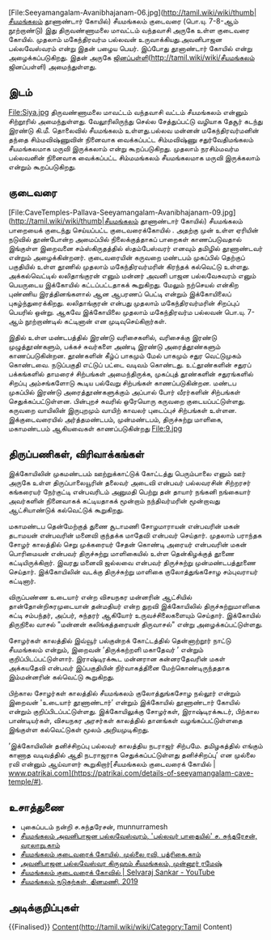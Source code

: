 [File:Seeyamangalam-Avanibhajanam-06.jpg](http://tamil.wiki/wiki/thumb|சீயமங்கலம் தூணாண்டார் கோயில்)
சீயமங்கலம் குடைவரை (பொ.யு. 7-8-ஆம் நூற்றாண்டு) இது திருவண்ணாமலை மாவட்டம் வந்தவாசி அருகே உள்ள குடைவரை கோயில். முதலாம் மகேந்திரவர்ம பல்லவன் உருவாக்கியது.அவனிபாஜன பல்லவேஸ்வரம் என்று இதன் பழைய பெயர். இப்போது தூனாண்டார் கோயில் என்று அழைக்கப்படுகிறது. இதன் அருகே [ஜினப்பள்ளி](சீயமங்கலம்)(http://tamil.wiki/wiki/சீயமங்கலம் ஜினப்பள்ளி) அமைந்துள்ளது.
## இடம்
[File:Siya.jpg](http://tamil.wiki/wiki/thumb|சீயமங்கலம்)
திருவண்ணாமலை மாவட்டம் வந்தவாசி வட்டம் சீயமங்கலம் என்னும் சிற்றூரில் அமைந்துள்ளது. வேலூரிலிருந்து செல்ல சேத்துப்பட்டு வழியாக தேசூர் கடந்து இரண்டு கி.மீ. தொலைவில் சீயமங்கலம் உள்ளது.பல்லவ மன்னன் மகேந்திரவர்மனின் தந்தை சிம்மவிஷ்ணுவின் நினைவாக வைக்கப்பட்ட சிம்மவிஷ்ணு சதுர்வேதிமங்கலம் சீயமங்கலமாக மருவி இருக்கலாம் என்று கூறப்படுகிறது. முதலாம் நரசிம்மவர்ம பல்லவனின் நினைவாக வைக்கப்பட்ட சிம்மமங்கலம் சீயமங்கலமாக மருவி இருக்கலாம் என்றும் கூறப்படுகிறது.
## குடைவரை
[File:CaveTemples-Pallava-Seeyamangalam-Avanibhajanam-09.jpg](http://tamil.wiki/wiki/thumb|சீயமங்கலம் தூணாண்டார் கோயில்)
சீயமங்கலம் பாறையைக் குடைந்து செய்யப்பட்ட குடைவரைக்கோயில் . அதற்கு முன் உள்ள ஏரியின் நடுவில் தூண்போன்ற அமைப்பில் நிலைக்குத்தாகப் பாறைகள் காணப்படுவதால் இங்குள்ள இறைவனை சம்ஸ்கிருதத்தில் ஸ்தம்பேஸ்வரர் எனவும் தமிழில் தூணாண்டவர் என்றும் அழைக்கின்றனர். குடைவரையின் கருவறை மண்டபம் முகப்பில் தெற்குப் பகுதியில் உள்ள தூணில் முதலாம் மகேந்திரவர்மரின் கிரந்தக் கல்வெட்டு உள்ளது. அக்கல்வெட்டில் லலிதாங்குரன் எனும் மன்னர் அவனி பாஜன பல்லவேசுவரம் எனும் பெயருடைய இக்கோயில் கட்டப்பட்டதாகக் கூறுகிறது. மேலும் நற்செயல் என்கிற புண்ணிய இரத்தினங்களால் ஆன ஆபரணப் பெட்டி என்றும் இக்கோயிலைப் புகழ்ந்துரைக்கிறது. லலிதாங்குரன் என்பது முதலாம் மகேந்திரவர்மரின் சிறப்புப் பெயரில் ஒன்று. ஆகவே இக்கோயிலை முதலாம் மகேந்திரவர்ம பல்லவன் பொ.யு. 7-ஆம் நூற்றாண்டில் கட்டினான் என முடிவுசெய்கிறார்கள்.

இதில் உள்ள மண்டபத்தில் இரண்டு வரிசைகளில், வரிசைக்கு இரண்டு முழுத்தூண்களும், பக்கச் சுவர்களை அண்டி இரண்டு அரைத்தூண்களும் காணப்படுகின்றன. தூண்களின் கீழ்ப் பாகமும் மேல் பாகமும் சதுர வெட்டுமுகம் கொண்டவை. நடுப்பகுதி எட்டுப் பட்டை வடிவம் கொண்டது. உட்தூண்களின் சதுரப் பக்கங்களில் தாமரைச் சிற்பங்கள் அமைந்திருக்க, முகப்புத் தூண்களின் சதுரங்களில் சிறப்பு அம்சங்களோடு கூடிய பல்வேறு சிற்பங்கள் காணப்படுகின்றன. மண்டப முகப்பில் இரண்டு அரைத்தூண்களுக்கும் அப்பால் போர் வீரர்களின் சிற்பங்கள் செதுக்கப்பட்டுள்ளன. பின்புறச் சுவரில் ஒரேயொரு கருவறை குடையப்பட்டுள்ளது. கருவறை வாயிலின் இருபுறமும் வாயிற் காவலர் புடைப்புச் சிற்பங்கள் உள்ளன. இக்குடைவரையில் அர்த்தமண்டபம், முன்மண்டபம், திருச்சுற்று மாளிகை, மகாமண்டபம் ஆகியவைகள் காணப்படுகின்றது
[File:9.jpg](http://tamil.wiki/wiki/thumb|சீயமங்கலம்)
## திருப்பணிகள், விரிவாக்கங்கள்
இக்கோயிலின் முகமண்டபம் ஊற்றுக்காட்டுக் கோட்டத்து பெரும்பாலை எனும் ஊர் அருகே உள்ள திருப்பாலையூரின் தலைவர் அடைவி என்பவர் பல்லவரசின் சிற்றரசர் கங்கரையர் நேர்குட்டி என்பவரிடம் அனுமதி பெற்று தன் தாயார் நங்கனி நங்கையார் அவர்களின் நினைவாகக் கட்டியதாகக் மூன்றாம் நந்திவர்மரின் மூன்றாவது ஆட்சியாண்டுக் கல்வெட்டுக் கூறுகிறது.

மகாமண்டப தென்மேற்குத் துணை சூடாமணி சோழமாராயன் என்பவரின் மகன் தடாமயன் என்பவரின் மனைவி குந்தக்க மாதேவி என்பவர் செய்தார். முதலாம் பராந்தக சோழர் காலத்தில் செறு முக்கரையர் சேதன் கொண்டி அரையர் என்பவரின் மகன் பொரிமையன் என்பவர் திருச்சுற்று மாளிகையில் உள்ள தென்கிழக்குத் தூணை கட்டியிருக்கிறார். இவரது மனைவி ஜல்லவை என்பவர் திருச்சுற்று முன்மண்டபத்தூணை செய்தார். இக்கோயிலின் வடக்கு திருச்சுற்று மாளிகை குலோத்துங்கசோழ சம்புவராயர் கட்டினார்.

விருப்பண்ண உடையார் என்ற விசயநகர மன்னரின் ஆட்சியில் தான்தோன்றிசுரமுடையான் தன்மதியர் என்ற துறவி இக்கோயிலில் திருச்சுற்றுமாளிகை கட்டி சம்பந்தர், அப்பர், சுந்தரர் ஆகியோர் உருவச்சிலைகளையும் செய்தார். இக்கோயில் திருநிலை வாசல் "மன்னன் கலிங்கத்தரையன் திருவாசல்" என்று அழைக்கப்பட்டுள்ளது.

சோழர்கள் காலத்தில் இவ்வூர் பல்குன்றக் கோட்டத்தில் தென்னாற்றூர் நாட்டு சீயமங்கலம் என்றும், இறைவன் ’திருக்கற்றளி மகாதேவர் ’ என்றும் குறிப்பிடப்பட்டுள்ளார். இராஷ்டிரக்கூட மன்னரான கன்னரதேவரின் மகள் அக்கயதேவி என்பவர் இப்பகுதியின் நிர்வாகத்தினை மேற்கொண்டிருந்ததாக இம்மன்னரின் கல்வெட்டு கூறுகிறது.

பிற்கால சோழர்கள் காலத்தில் சீயமங்கலம் குலோத்துங்கசோழ நல்லூர் என்றும் இறைவன் 'உடையார் தூணாண்டார்’ என்றும் இக்கோயில் தூணாண்டார் கோயில் என்றும் குறிப்பிடப்பட்டுள்ளது. இக்கோயிலுக்கு சோழர்கள், இராஷ்டிரக்கூடர், பிற்கால பாண்டியர்கள், விசயநகர அரசர்கள் காலத்தில் தானங்கள் வழங்கப்பட்டுள்ளதை இங்குள்ள கல்வெட்டுகள் மூலம் அறியமுடிகிறது.

’இக்கோயிலின் தனிச்சிறப்பு பல்லவர் காலத்திய நடராஜர் சிற்பமே. தமிழகத்தில் எங்கும் காணாத வடிவத்தில் ஆதி நடராஜராக செதுக்கப்பட்டுள்ளது தனிச்சிறப்பு’ என முல்லை ரவி என்னும் ஆய்வாளர் கூறுகிறார்<ref>[சீயமங்கலம் குடைவரைக் கோயில் | www.patrikai.com](https://patrikai.com/details-of-seeyamangalam-cave-temple/#)</ref>.
## உசாத்துணை
* புகைப்படம் நன்றி ச.சுந்தரேசன், munnurramesh
* [சீயமங்கலம் அவனிபாஜன பல்லவேஸ்வரம், 'பல்லவர் பாதையில்' ச. சுந்தரேசன், வரலாறு.காம்](http://www.varalaaru.com/design/article.aspx?ArticleID=1191)
* [சீயமங்கலம் குடைவரைக் கோயில், முல்லை ரவி, பத்ரிகை.காம்](https://patrikai.com/details-of-seeyamangalam-cave-temple/) 
* [அவனிபாஜன பல்லவேஸ்வர கிருஹம் சீயமங்கலம், முன்னூர் ரமேஷ்](https://munnurramesh.wordpress.com/2020/06/25/%E0%AE%85%E0%AE%B5%E0%AE%A9%E0%AE%BF%E0%AE%AA%E0%AE%BE%E0%AE%9C%E0%AE%A9-%E0%AE%AA%E0%AE%B2%E0%AF%8D%E0%AE%B2%E0%AE%B5%E0%AF%87%E0%AE%B8%E0%AF%8D%E0%AE%B5%E0%AE%B0-%E0%AE%95%E0%AE%BF%E0%AE%B0%E0%AF%81/)
* [சீயமங்கலம் குடைவரைக் கோவில் | Selvaraj Sankar - YouTube](https://youtu.be/mDv1Z-J4pEI)
* [சீயமங்கலம் நடுகற்கள், தினமணி, 2019](https://www.dinamani.com/tamilnadu/2019/nov/13/%E0%AE%B5%E0%AE%A8%E0%AF%8D%E0%AE%A4%E0%AE%B5%E0%AE%BE%E0%AE%9A%E0%AE%BF-%E0%AE%85%E0%AE%B0%E0%AF%81%E0%AE%95%E0%AF%87-1500-%E0%AE%86%E0%AE%A3%E0%AF%8D%E0%AE%9F%E0%AF%81%E0%AE%95%E0%AE%B3%E0%AF%8D-%E0%AE%AA%E0%AE%B4%E0%AF%88%E0%AE%AE%E0%AF%88%E0%AE%AF%E0%AE%BE%E0%AE%A9-%E0%AE%A8%E0%AE%9F%E0%AF%81%E0%AE%95%E0%AE%B1%E0%AF%8D%E0%AE%95%E0%AE%B3%E0%AF%8D-3278187.html)
## அடிக்குறிப்புகள்
<references />

{{Finalised}}
[Content](Category:Tamil)(http://tamil.wiki/wiki/Category:Tamil Content)